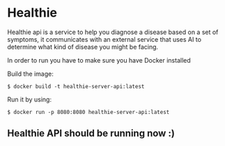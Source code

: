 # Healthie

Healthie api is a service to help you diagnose a disease 
based on a set of symptoms, it communicates with an external service 
that uses AI to determine what kind of disease you might be facing.

In order to run you have to make sure you have Docker installed <br>

Build the image:

`$ docker build -t healthie-server-api:latest`

Run it by using: 

`$ docker run -p 8080:8080 healthie-server-api:latest`

Healthie API should be running now :) 
-- 
